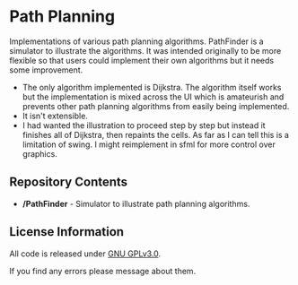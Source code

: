 Path Planning
=============================================

Implementations of various path planning algorithms.  PathFinder is a simulator to illustrate the algorithms.  It was intended originally to be more flexible so that users could implement their own algorithms but it needs some improvement.
- The only algorithm implemented is Dijkstra.  The algorithm itself works but the implementation is mixed across the UI which is amateurish and prevents other path planning algorithms from easily being implemented.
- It isn't extensible.
- I had wanted the illustration to proceed step by step but instead it finishes all of Dijkstra, then repaints the cells.  As far as I can tell this is a limitation of swing.  I might reimplement in sfml for more control over graphics.


Repository Contents
-------------------
* **/PathFinder** - Simulator to illustrate path planning algorithms.



License Information
-------------------

All code is released under [GNU GPLv3.0](http://www.gnu.org/copyleft/gpl.html).

If you find any errors please message about them.
